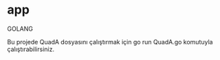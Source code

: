 # app
GOLANG

Bu projede QuadA dosyasını çalıştırmak için go run QuadA.go komutuyla çalıştırabilirsiniz.
